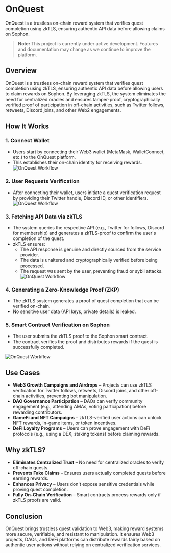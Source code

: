 # OnQuest

OnQuest is a trustless on-chain reward system that verifies quest completion using zkTLS, ensuring authentic API data before allowing claims on Sophon.

> **Note:** This project is currently under active development. Features and documentation may change as we continue to improve the platform.

## Overview

OnQuest is a trustless on-chain reward system that verifies quest completion using zkTLS, ensuring authentic API data before allowing users to claim rewards on Sophon. By leveraging zkTLS, the system eliminates the need for centralized oracles and ensures tamper-proof, cryptographically verified proof of participation in off-chain activities, such as Twitter follows, retweets, Discord joins, and other Web2 engagements.

## How It Works

### 1. Connect Wallet

- Users start by connecting their Web3 wallet (MetaMask, WalletConnect, etc.) to the OnQuest platform.
- This establishes their on-chain identity for receiving rewards.
  ![OnQuest Workflow](https://i.ibb.co/DPRsS8sR/Screenshot-2025-03-02-at-22-46-33.png)

### 2. User Requests Verification

- After connecting their wallet, users initiate a quest verification request by providing their Twitter handle, Discord ID, or other identifiers.
  ![OnQuest Workflow](https://i.ibb.co/Knzpysp/Screenshot-2025-03-02-at-22-49-42.png)

### 3. Fetching API Data via zkTLS

- The system queries the respective API (e.g., Twitter for follows, Discord for membership) and generates a zkTLS-proof to confirm the user's completion of the quest.
- zkTLS ensures:
  - The API response is genuine and directly sourced from the service provider.
  - The data is unaltered and cryptographically verified before being processed.
  - The request was sent by the user, preventing fraud or sybil attacks.
    ![OnQuest Workflow](https://i.ibb.co/fz7zxRcd/Screenshot-2025-03-03-at-00-05-37.png)

### 4. Generating a Zero-Knowledge Proof (ZKP)

- The zkTLS system generates a proof of quest completion that can be verified on-chain.
- No sensitive user data (API keys, private details) is leaked.

### 5. Smart Contract Verification on Sophon

- The user submits the zkTLS proof to the Sophon smart contract.
- The contract verifies the proof and distributes rewards if the quest is successfully completed.

![OnQuest Workflow](https://i.ibb.co/nqXkfF6x/Screenshot-2025-03-02-at-22-49-22.png)

## Use Cases

- **Web3 Growth Campaigns and Airdrops** – Projects can use zkTLS verification for Twitter follows, retweets, Discord joins, and other off-chain activities, preventing bot manipulation.
- **DAO Governance Participation** – DAOs can verify community engagement (e.g., attending AMAs, voting participation) before rewarding contributors.
- **GameFi and NFT Campaigns** – zkTLS-verified user actions can unlock NFT rewards, in-game items, or token incentives.
- **DeFi Loyalty Programs** – Users can prove engagement with DeFi protocols (e.g., using a DEX, staking tokens) before claiming rewards.

## Why zkTLS?

- **Eliminates Centralized Trust** – No need for centralized oracles to verify off-chain quests.
- **Prevents Fake Claims** – Ensures users actually completed quests before earning rewards.
- **Enhances Privacy** – Users don't expose sensitive credentials while proving quest completion.
- **Fully On-Chain Verification** – Smart contracts process rewards only if zkTLS proofs are valid.

## Conclusion

OnQuest brings trustless quest validation to Web3, making reward systems more secure, verifiable, and resistant to manipulation. It ensures Web3 projects, DAOs, and DeFi platforms can distribute rewards fairly based on authentic user actions without relying on centralized verification services.
